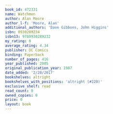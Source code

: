 ```yaml
---
book_id: 472331
name: Watchmen
author: Alan Moore
author_l-f: 'Moore, Alan'
additional_authors: 'Dave Gibbons, John Higgins'
isbn: 0930289234
isbn13: 9780930289232
my_rating: 0
average_rating: 4.34
publisher: DC Comics
binding: Paperback
number_of_pages: 416
year_published: 2005
original_publication_year: 1987
date_added: '2/28/2017'
bookshelves: altright
bookshelves_with_positions: 'altright (#220)'
exclusive_shelf: read
read_count: 0
owned_copies: 0
price: 0
layout: book
---
```

